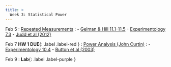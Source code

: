 ```yaml
---
title: >
  Week 3: Statistical Power
---
```


Feb 5
: [Repeated Measurements](https://socialinteractionlab.github.io/psych710-notes/linear-mixed-effects-models-1.html)
  : - [Gelman & Hill 11.1-11.5](https://socialinteractionlab.github.io/psych710//assets/readings/gelmanhill_chapter11.pdf)
    - [Experimentology 7.3](https://experimentology.io/007-models.html#linear-mixed-effects-models)
    - [Judd et al (2012)](https://web.archive.org/web/20170809144756id_/http://webcom.upmf-grenoble.fr/LIP/Perso/DMuller/M2R/R_et_Mixed/documents/Journal%20of%20Personality%20and%20Social%20Psychology%202012%20Judd.pdf)

Feb 7 **HW 1 DUE**{: .label .label-red }
: [Power Analysis (John Curtin)](https://socialinteractionlab.github.io/psych710-notes/power.html)
  : - [Experimentology 10.4](https://experimentology.io/010-sampling.html#sample-size-planning)
    - [Button et al (2003)](https://www.ed.ac.uk/sites/default/files/atoms/files/nrn3475.pdf)

Feb 9
:  **Lab**{: .label .label-purple }
